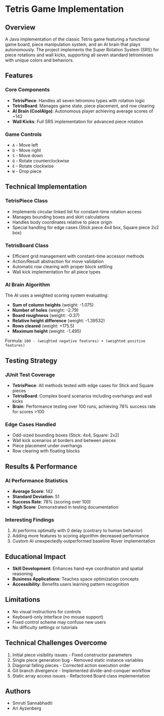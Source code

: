 # Tetris Game Implementation

## Overview
A Java implementation of the classic Tetris game featuring a functional game board, piece manipulation system, and an AI brain that plays autonomously. The project implements the Super Rotation System (SRS) for piece rotations and wall kicks, supporting all seven standard tetrominoes with unique colors and behaviors.

## Features

### Core Components
- **TetrisPiece**: Handles all seven tetromino types with rotation logic
- **TetrisBoard**: Manages game state, piece placement, and row clearing
- **AI Brain (CoolAlgo)**: Autonomous player achieving average scores of ~142
- **Wall Kicks**: Full SRS implementation for advanced piece rotation

### Game Controls
- `A` - Move left
- `D` - Move right
- `S` - Move down
- `Q` - Rotate counterclockwise
- `E` - Rotate clockwise
- `W` - Drop piece

## Technical Implementation

### TetrisPiece Class
- Implements circular linked list for constant-time rotation access
- Manages bounding boxes and skirt calculations
- Handles body coordinates relative to piece origin
- Special handling for edge cases (Stick piece 4x4 box, Square piece 2x2 box)

### TetrisBoard Class
- Efficient grid management with constant-time accessor methods
- Action/Result abstraction for move validation
- Automatic row clearing with proper block settling
- Wall kick implementation for all piece types

### AI Brain Algorithm
The AI uses a weighted scoring system evaluating:
- **Sum of column heights** (weight: -1.075)
- **Number of holes** (weight: -2.79)
- **Board roughness** (weight: -0.37)
- **Relative height difference** (weight: -1.39532)
- **Rows cleared** (weight: +175.5)
- **Maximum height** (weight: -1.495)

Formula: `100 - (weighted negative features) + (weighted positive features)`

## Testing Strategy

### JUnit Test Coverage
- **TetrisPiece**: All methods tested with edge cases for Stick and Square pieces
- **TetrisBoard**: Complex board scenarios including overhangs and wall kicks
- **Brain**: Performance testing over 100 runs, achieving 78% success rate for scores >100

### Edge Cases Handled
- Odd-sized bounding boxes (Stick: 4x4, Square: 2x2)
- Wall kick scenarios at borders and between pieces
- Piece placement under overhangs
- Row clearing with floating blocks

## Results & Performance

### AI Performance Statistics
- **Average Score**: 142
- **Standard Deviation**: 51
- **Success Rate**: 78% (scoring over 100)
- **High Score**: Demonstrated in testing documentation

### Interesting Findings
1. AI performs optimally with 0 delay (contrary to human behavior)
2. Adding more features to scoring algorithm decreased performance
3. Custom AI unexpectedly outperformed baseline Rover implementation

## Educational Impact
- **Skill Development**: Enhances hand-eye coordination and spatial reasoning
- **Business Applications**: Teaches space optimization concepts
- **Accessibility**: Benefits users learning pattern recognition

## Limitations
- No visual instructions for controls
- Keyboard-only interface (no mouse support)
- Fixed control scheme may confuse new users
- No difficulty settings or tutorials

## Technical Challenges Overcome
1. Initial piece visibility issues - Fixed constructor parameters
2. Single piece generation bug - Removed static instance variables
3. Diagonal falling pieces - Corrected action execution order
4. Git branch divergence - Implemented divide-and-conquer workflow
5. Static array access issues - Refactored Board class implementation

## Authors
- Smruti Sannabhadti
- Ari Ayzenberg
